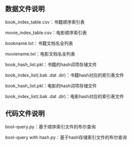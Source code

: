 ## 数据文件说明

<!--注：当前所有文件都是在jieba分词,哈工大停用词表,中文同义词表的基础上建立的-->

book_index_table.csv：书籍顺序索引表

movie_index_table.csv：电影顺序索引表

bookname.txt：书籍文档名全列表

moviename.txt：电影文档名全列表

book_hash_list.pkl：书籍的hash词项存储文件

book_index_list(.bak .dat .dir)：书籍hash对应的索引表文件

book_hash_list.pkl：电影的hash词项存储文件

book_index_list(.bak .dat .dir)：电影hash对应的索引表文件

## 代码文件说明

bool-query.py：基于顺序索引文件的布尔查询

bool-query with hash.py：基于hash存储索引文件的布尔查询